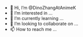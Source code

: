 - 👋 Hi, I’m @DinoZhangAtAnimeK
- 👀 I’m interested in ...
- 🌱 I’m currently learning ...
- 💞️ I’m looking to collaborate on ...
- 📫 How to reach me ...

<!---
DinoZhangAtAnimeK/DinoZhangAtAnimeK is a ✨ special ✨ repository because its `README.md` (this file) appears on your GitHub profile.
You can click the Preview link to take a look at your changes.
--->
